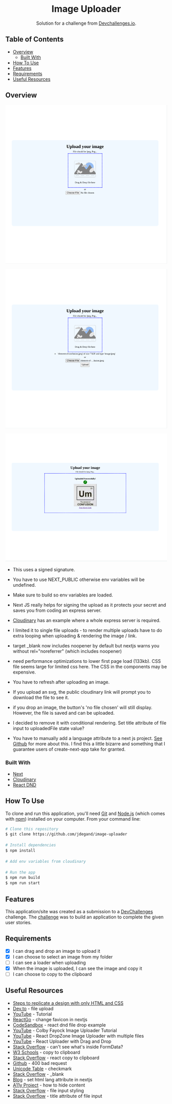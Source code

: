 <h1 align="center">Image Uploader</h1>

<div align="center">
   Solution for a challenge from  <a href="https://legacy.devchallenges.io/challenges/O2iGT9yBd6xZBrOcVirx" target="_blank">Devchallenges.io</a>.
</div>

## Table of Contents

- [Overview](#overview)
  - [Built With](#built-with)
- [How To Use](#how-to-use)
- [Features](#features)
- [Requirements](#requirements)
- [Useful Resources](#useful-resources)

## Overview

![](image-uploader-homepage.png)

![](image-uploader-file-added.png)

![](image-uploader-successful-upload.png)

- This uses a signed signature. 

- You have to use NEXT_PUBLIC otherwise env variables will be undefined.
- Make sure to build so env variables are loaded.

- Next JS really helps for signing the upload as it protects your secret and saves you from coding an express server.  
- [Cloudinary](https://github.com/cloudinary-devs/cld-signed-upload-examples) has an example where a whole express server is required.

- I limited it to single file uploads - to render multiple uploads have to do extra looping when uploading & rendering the image / link. 

- target _blank now includes noopener by default but nextjs warns you without rel="noreferrer" (which includes noopener) 

- need performance optimizations to lower first page load (133kb).  CSS file seems large for limited css here.  The CSS in the components may be expensive.  

- You have to refresh after uploading an image.

- If you upload an svg, the public cloudinary link will prompt you to download the file to see it.

- if you drop an image, the button's 'no file chosen' will still display.  However, the file is saved and can be uploaded.   
- I decided to remove it with conditional rendering.  Set title attribute of file input to uploadedFile state value? 

- You have to manually add a language attribute to a next js project.  [See Github](https://github.com/vercel/next.js/issues/9160) for more about this.  I find this a little bizarre and something that I guarantee users of create-next-app take for granted.

### Built With

- [Next](https://nextjs.org)
- [Cloudinary](https://cloudinary.com)
- [React DND](https://react-dnd.github.io/react-dnd/about)

## How To Use

To clone and run this application, you'll need [Git](https://git-scm.com) and [Node.js](https://nodejs.org/en/download/) (which comes with [npm](http://npmjs.com)) installed on your computer. From your command line:

```bash
# Clone this repository
$ git clone https://github.com/jdegand/image-uploader

# Install dependencies
$ npm install

# Add env variables from cloudinary

# Run the app
$ npm run build
$ npm run start
```

## Features

This application/site was created as a submission to a [DevChallenges](https://devchallenges.io/challenges) challenge. The [challenge](https://legacy.devchallenges.io/challenges/O2iGT9yBd6xZBrOcVirx) was to build an application to complete the given user stories.

## Requirements

- [x]  I can drag and drop an image to upload it
- [x]  I can choose to select an image from my folder
- [ ]  I can see a loader when uploading
- [x]  When the image is uploaded, I can see the image and copy it
- [ ]  I can choose to copy to the clipboard

## Useful Resources

- [Steps to replicate a design with only HTML and CSS](https://devchallenges-blogs.web.app/how-to-replicate-design/)
- [Dev.to](https://dev.to/es404020/file-upload-in-next-js-12i6) - file upload
- [YouTube](https://www.youtube.com/watch?v=V8w7K1HdrFo) - Tutorial
- [ReactGo](https://reactgo.com/nextjs-change-favicon/) - change favicon in nextjs
- [CodeSandbox](https://codesandbox.io/s/github/react-dnd/react-dnd/tree/gh-pages/examples_js/06-other/native-files?from-embed=&file=/src/TargetBox.jsx) - react dnd file drop example
- [YouTube](https://www.youtube.com/watch?v=7lhUsK-FxYI) - Colby Fayock Image Uploader Tutorial
- [YouTube](https://www.youtube.com/watch?v=TBOkDQEBPIU) - React DropZone Image Uploader with multiple files
- [YouTube](https://www.youtube.com/watch?v=MAw0lQKqjRA) - React Uploader with Drag and Drop
- [Stack Overflow](https://stackoverflow.com/questions/7752188/formdata-appendkey-value-is-not-working) - can't see what's inside FormData?
- [W3 Schools](https://www.w3schools.com/howto/howto_js_copy_clipboard.asp) - copy to clipboard
- [Stack Overflow](https://stackoverflow.com/questions/39501289/in-reactjs-how-to-copy-text-to-clipboard) - react copy to clipboard
- [Github](https://github.com/cloudinary/cloudinary_js/issues/143) - 400 bad request
- [Unicode Table](https://unicode-table.com/en/2713/) - checkmark
- [Stack Overflow](https://stackoverflow.com/questions/50709625/link-with-target-blank-and-rel-noopener-noreferrer-still-vulnerable) - _blank
- [Blog](https://melvingeorge.me/blog/set-html-lang-attribute-in-nextjs) - set html lang attribute in nextjs
- [A11y Project](https://www.a11yproject.com/posts/how-to-hide-content/) - how to hide content
- [Stack Overflow](https://stackoverflow.com/questions/5138719/change-default-text-in-input-type-file) - file input styling
- [Stack Overflow](https://stackoverflow.com/questions/12035400/how-can-i-remove-the-no-file-chosen-tooltip-from-a-file-input-in-chrome) - title attribute of file input
